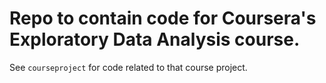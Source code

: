 # Repo to contain code for Coursera's Exploratory Data Analysis course.

See `courseproject` for code related to that course project.
